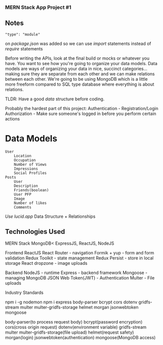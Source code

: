 ### MERN Stack App Project #1

## Notes
    "type": "module" 
on *package.json* was added so we can use *import* statements instead of *require* statements

Before writing the APIs, look at the final build or mocks or whatever you have. You want to see how you're going to organize your data models. Data models are ways of organizing your data in nice, succinct categories... making sure they are separate from each other and we can make relations between each other. We're going to be using MongoDB which is a little more freeform compared to SQL type database where everything is about relations.

TLDR: Have a good *data* structure before coding.

Probably the hardest part of this project:
Authentication - Registration/Login
Authorization - Make sure someone's logged in before you perform certain actions

# Data Models
    User
        Location
        Occupation
        Number of Views
        Impressions
        Social Profiles
    Posts
        User
        Description
        Friends(boolean)
        User PFP
        Image
        Number of likes
        Comments

*Use lucid.app*
Data Structure + Relationships

## Technologies Used

MERN Stack
MongoDB< ExpressJS, ReactJS, NodeJS

Frontend
ReactJS
React Router - navigation
Formik + yup - form and form validation
Redux Toolkit - state management
Redux Persist - store in local storage
React dropzone - image uploads

Backend
NodeJS - runtime
Express - backend framework
Mongoose - managing MongoDB
JSON Web Token(JWT) - Authentication
Multer - File uploads

Industry Standards

npm i -g nodemon
npm i express body-parser bcrypt cors dotenv gridfs-stream multer multer-gridfs-storage helmet morgan jsonwebtoken mongoose

body-parser(to process request body)
bcrypt(password encryption)
cors(cross origin request)
dotenv(environment variable)
gridfs-stream multer multer-gridfs-storage(file upload)
helmet(request safety)
morgan(login)
jsonwebtoken(authentication)
mongoose(MongoDB access)